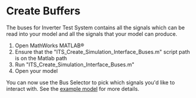 # Create Buffers

The buses for Inverter Test System contains all the signals which can be read into your model and all the signals that your model can produce. 

1. Open MathWorks MATLAB®
2. Ensure that the "ITS_Create_Simulation_Interface_Buses.m" script path is on the Matlab path
3. Run "ITS_Create_Simulation_Interface_Buses.m"
4. Open your model

You can now use the Bus Selector to pick which signals you'd like to interact with. See the [example model](MirageMotorSettings_168_124.slx) for more details.
